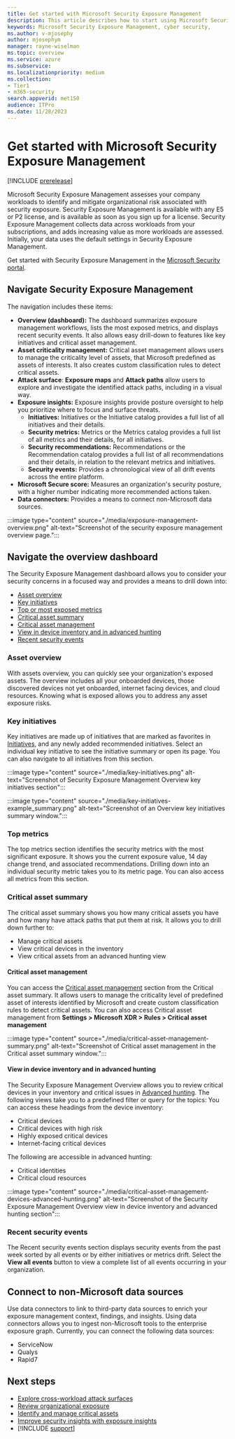 ```yaml
---
title: Get started with Microsoft Security Exposure Management
description: This article describes how to start using Microsoft Security Exposure Management.
keywords: Microsoft Security Exposure Management, cyber security,
ms.author: v-mjosephy
author: mjosephym
manager: rayne-wiselman
ms.topic: overview
ms.service: azure
ms.subservice:
ms.localizationpriority: medium
ms.collection: 
- Tier1
- m365-security
search.appverid: met150
audience: ITPro
ms.date: 11/28/2023
---
```


# Get started with Microsoft Security Exposure Management

[!INCLUDE [prerelease](../includes//prerelease.md)]

Microsoft Security Exposure Management assesses your company workloads to identify and mitigate organizational risk associated with security exposure. Security Exposure Management is available with any E5 or P2 license, and is available as soon as you sign up for a license. Security Exposure Management collects data across workloads from your subscriptions, and adds increasing value as more workloads are assessed. Initially, your data uses the default settings in Security Exposure Management.

Get started with Security Exposure Management in the [Microsoft Security portal](https://security.microsoft.com).

## Navigate Security Exposure Management

The navigation includes these items:

- **Overview (dashboard):** The dashboard summarizes exposure management workflows, lists the most exposed metrics, and displays recent security events. It also allows easy drill-down to features like key initiatives and critical asset management.
- **Asset criticality management:** Critical asset management allows users to manage the criticality level of assets, that Microsoft predefined as assets of interests. It also creates custom classification rules to detect critical assets.
- **Attack surface**: **Exposure maps** and **Attack paths** allow users to explore and investigate the identified attack paths, including in a visual way.
- **Exposure insights:** Exposure insights provide posture oversight to help you prioritize where to focus and surface threats.
  - **Initiatives:** Initiatives or the Initiative catalog provides a full list of all initiatives and their details.
  - **Security metrics:** Metrics or the Metrics catalog provides a full list of all metrics and their details, for all initiatives.
  - **Security recommendations:** Recommendations or the Recommendation catalog provides a full list of all recommendations and their details, in relation to the relevant metrics and initiatives.
  - **Security events:** Provides a chronological view of all drift events across the entire platform.
- **Microsoft Secure score:** Measures an organization's security posture, with a higher number indicating more recommended actions taken.
- **Data connectors:** Provides a means to connect non-Microsoft data sources.

:::image type="content" source="./media/exposure-management-overview.png" alt-text="Screenshot of the security exposure management overview page.":::

## Navigate the overview dashboard

The Security Exposure Management dashboard allows you to consider your security concerns in a focused way and provides a means to drill down into:

- [Asset overview](#asset-overview)
- [Key initiatives](#key-initiatives)
- [Top or most exposed metrics](#top-metrics)
- [Critical asset summary](#critical-asset-summary)
- [Critical asset management](#critical-asset-management)
- [View in device inventory and in advanced hunting](#view-in-device-inventory-and-in-advanced-hunting)
- [Recent security events](#recent-security-events)

### Asset overview

With assets overview, you can quickly see your organization's exposed assets. The overview includes all your onboarded devices, those discovered devices not yet onboarded, internet facing devices, and cloud resources. Knowing what is exposed allows you to address any asset exposure risks.

### Key initiatives

Key initiatives are made up of initiatives that are marked as favorites in [Initiatives](initiatives.md), and any newly added recommended initiatives. Select an individual key initiative to see the initiative summary or open its page. You can also navigate to all initiatives from this section.

:::image type="content" source="./media/key-initiatives.png" alt-text="Screenshot of Security Exposure Management Overview key initiatives section":::

:::image type="content" source="./media/key-initiatives-example_summary.png" alt-text="Screenshot of an Overview key initiatives summary window.":::

### Top metrics

The top metrics section identifies the security metrics with the most significant exposure. It shows you the current exposure value, 14 day change trend, and associated recommendations. Drilling down into an individual security metric takes you to its metric page. You can also access all metrics from this section.

### Critical asset summary

The critical asset summary shows you how many critical assets you have and how many have attack paths that put them at risk. It allows you to drill down further to:

- Manage critical assets
- View critical devices in the inventory
- View critical assets from an advanced hunting view

#### Critical asset management

You can access the [Critical asset management](critical-asset-management.md) section from the Critical asset summary. It allows users to manage the criticality level of predefined asset of interests identified by Microsoft and create custom classification rules to detect critical assets. You can also access Critical asset management from **Settings > Microsoft XDR > Rules > Critical asset management** <!-- i put in rules for clarity but it shouldnt really be bolded. -->

:::image type="content" source="./media/critical-asset-management-summary.png" alt-text="Screenshot of Critical asset management in the Critical asset summary window.":::

#### View in device inventory and in advanced hunting

The Security Exposure Management Overview allows you to review critical devices in your inventory and critical issues in [Advanced hunting](../defender/advanced-hunting-overview.md). The following views take you to a predefined filter or query for the topics: 
You can access these headings from the device inventory:

- Critical devices
- Critical devices with high risk
- Highly exposed critical devices
- Internet-facing critical devices

The following are accessible in advanced hunting:

- Critical identities
- Critical cloud resources  

:::image type="content" source="./media/critical-asset-management-devices-advanced-hunting.png" alt-text="Screenshot of the Security Exposure Management Overview view in device inventory and advanced hunting section":::

### Recent security events

The Recent security events section displays security events from the past week  sorted by all events or by either initiatives or metrics drift. Select the **View all events** button to view a complete list of all events occurring in your organization.

## Connect to non-Microsoft data sources

Use data connectors to link to third-party data sources to enrich your exposure management context, findings, and insights. Using data connectors allows you to ingest non-Microsoft tools to the enterprise exposure graph. Currently, you can connect the following data sources:

- ServiceNow
- Qualys
- Rapid7
<!--
[Data connectors](https://security.microsoft.com/exposure-data-connectors) can be found in the  [Microsoft Defender portal](https://security.microsoft.com).

Select **Connect** to enter the connection information needed. Each vendor could have different connection requirements. For instance, Rapid7 requires an API key and Endpoint information. Once the data source is connected, you can select **Status** to review its status.
-->
## Next steps

- [Explore cross-workload attack surfaces](attack-surface-management-overview.md)
- [Review organizational exposure](review-organizational-exposure.md)
- [Identify and manage critical assets](critical-asset-management.md)
- [Improve security insights with exposure insights](exposure-insights-overview.md)
- [!INCLUDE [support](../includes//support.md)]
